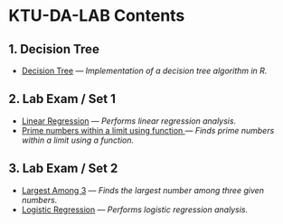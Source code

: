 # KTU-DA-LAB Contents

## 1. **Decision Tree**
- [Decision Tree](./Decision%20Tree/) — *Implementation of a decision tree algorithm in R.*

## 2. **Lab Exam / Set 1**
- [Linear Regression](./Lab%20Exam/Set%201/) — *Performs linear regression analysis.*
- [Prime numbers within a limit using function ](./Lab%20Exam/Set%201/prime_number.r) — *Finds prime numbers within a limit using a function.*

## 3. **Lab Exam / Set 2**
- [Largest Among 3](./Lab%20Exam/Set%202/largest_among_3.r) — *Finds the largest number among three given numbers.*
- [Logistic Regression](./Lab%20Exam/Set%202/) — *Performs logistic regression analysis.*

